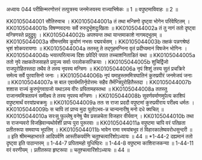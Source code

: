 अध्यायः 044
परीक्षिन्मरणोत्तरं तत्पुत्रस्य जनमेजयस्य राज्याभिषेकः ॥ 1 ॥ वपुष्टमाविवाहः ॥ 2 ॥ 

KK0105044001	सौतिरुवाच । 
KK0105044001a	तं तथा मन्त्रिणो दृष्ट्वा भोगेन परिवेष्टितम् ।
KK0105044001b	विषण्णवदनाः सर्वे रुरुदुर्भृशदुःखिताः ॥
KK0105044002a	तं तु नागं ततो दृष्ट्वा मन्त्रिणस्ते प्रदुद्रुवुः ।
KK0105044002b	अपश्यन्त तथा यान्तमाकाशे नागमद्भुतम् ॥
KK0105044003a	सीमन्तमिव कुर्वाणं नभसः पद्मवर्चसम् ।
KK0105044003b	तक्षकं पन्नगश्रेष्ठं भृशं शोकपरायणाः ॥
KK0105044004a	ततस्तु ते तद्गृहमग्निना वृतं प्रदीप्यमानं विषजेन भोगिनः । 
KK0105044004b	भयात्परित्यज्य दिशः प्रपेदिरे पपात तच्चाशनिताडितं यथा ॥ 
KK0105044005a	ततो नृपे तक्षकतेजसाहते प्रयुज्य सर्वाः परलोकसत्क्रियाः । 
KK0105044005b	शुचिर्द्विजो राजपुरोहितस्तदा तथैव ते तस्य नृपस्य मन्त्रिणः ॥ 
KK0105044006a	नृपं शिशुं तस्य सुतं प्रचक्रिरे समेत्य सर्वे पुरवासिनो जनाः । 
KK0105044006b	नृपं यमाहुस्तममित्रघातिनं कुरुप्रवीरं जनमेजयं जनाः ॥ 
KK0105044007a	स बाल एवार्यमतिर्नृपोत्तमः सहैव तैर्मन्त्रिपुरोहितैस्तदा । 
KK0105044007b	शशास राज्यं कुरुपुंगवाग्रजो यथाऽस्य वीरः प्रपितामहस्तथा ॥ 
KK0105044008a	ततस्तु राजानममित्रतापनं समीक्ष्य ते तस्य नृपस्य मन्त्रिणः । 
KK0105044008b	सुवर्णवर्माणमुपेत्य काशिपं वपुष्टमार्थं वरयांप्रचक्रमुः ॥ 
KK0105044009a	ततः स राजा प्रददौ वपुष्टमां कुरुप्रवीराय परीक्ष्य धर्मतः । 
KK0105044009b	स चापि तां प्राप्य मुदा युतोऽभव-न्न चान्यनारीषु मनो दधे क्वचित् ॥ 
KK0105044010a	सरःसु फुल्लेषु वनेषु चैव प्रसन्नचेता विजहार वीर्यवान् । 
KK0105044010b	तथा स राजन्यवरो विजह्रिवान्यथोर्वशीं प्राप्य पुरा पुरूरवाः ॥ 
KK0105044011a	वपुष्टमा चापि वरं पतिव्रता प्रतीतरूपा समवाप्य भूपतिम् । 
KK0105044011b	भावेन रामा रमयांबभूव तं विहारकालेष्ववरोधसुन्दरी ॥ ॥ 
इति श्रीमन्महाभारते आदिपर्वणि आस्तीकपर्वणि चतुश्चत्वारिंशोऽध्यायः ॥ 44 ॥ 
*1-44-2 दह्यमानं ततो दृष्ट्वा इति पाठान्तरम् ॥ 1-44-7 प्रपितामहो युधिष्ठिरः ॥ 1-44-8 वपुष्टमा काशिराजकन्या ॥ 1-44-11 वरं वरणीयम् । प्रतीतरूपा हृष्टरूपा ॥ चतुश्चत्वारिंशोऽध्यायः ॥ 44 ॥
